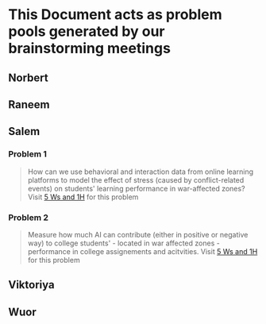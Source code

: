 # This Document acts as problem pools generated by our brainstorming meetings

## Norbert

## Raneem

## Salem

### Problem 1

> How can we use behavioral and interaction data from online learning platforms
> to model the effect of stress (caused by conflict-related events) on students'
> learning performance in war-affected zones?
> Visit [5 Ws and 1H](/0_domain_study/five_ws_and_one_h_framework.md#problem-1) for this problem

### Problem 2

> Measure how much AI can contribute (either in positive or negative way) to college students' - located in war affected zones - performance in college assignements and acitvities.
> Visit [5 Ws and 1H](/0_domain_study/five_ws_and_one_h_framework.md#problem-2) for this problem

## Viktoriya

## Wuor
